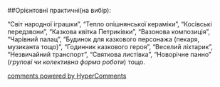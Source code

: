 <div id="hypercomments_widget" class="js-hypercomments-widget invisible"></div>

##Орієнтовні практичні(на вибір):

<p>“Світ народної іграшки”, “Тепло опішнянської кераміки”, “Косівські передзвони”, “Казкова квітка Петриківки”, “Вазонова композиція”, “Чарівний палац”, “Будинок для казкового персонажа (пекаря, музиканта тощо)”, “Годинник казкового героя”, “Веселий ліхтарик”, “Незвичайний транспорт”, “Святкова листівка”, “Новорічне панно” (<i>групові чи колективна форма роботи</i>) тощо.
</p>

<div class="js-hypercomments-container">
    <a href="http://hypercomments.com" class="hc-link" title="comments widget">comments powered by HyperComments</a>
</div>